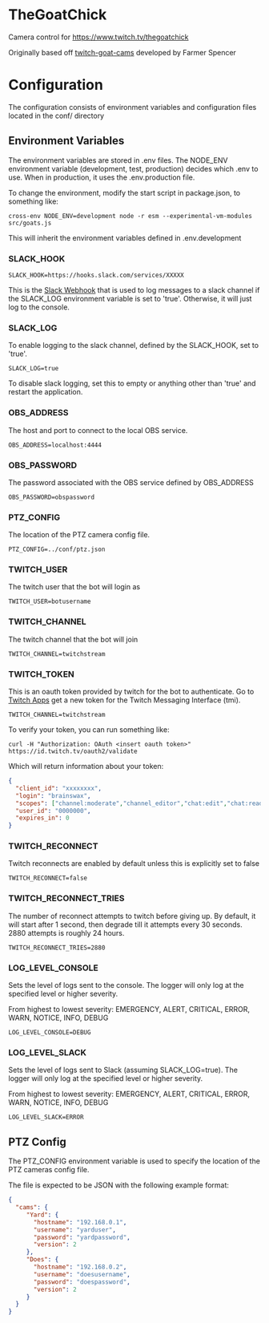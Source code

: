 # TheGoatChick
Camera control for https://www.twitch.tv/thegoatchick

Originally based off [twitch-goat-cams](https://github.com/spencerlambert/twitch-goat-cams) developed by Farmer Spencer

# Configuration
The configuration consists of environment variables and configuration files located in the conf/ directory

## Environment Variables
The environment variables are stored in .env files. The NODE_ENV environment variable (development, test, production) decides which .env to use. When in production, it uses the .env.production file.

To change the environment, modify the start script in package.json, to something like:
```shell
cross-env NODE_ENV=development node -r esm --experimental-vm-modules src/goats.js
```
This will inherit the environment variables defined in .env.development

### SLACK_HOOK
```shell
SLACK_HOOK=https://hooks.slack.com/services/XXXXX
```
This is the [Slack Webhook](https://api.slack.com/messaging/webhooks#create_a_webhook) that is used to log messages to a slack channel if the SLACK_LOG environment variable is set to 'true'. Otherwise, it will just log to the console.

### SLACK_LOG
To enable logging to the slack channel, defined by the SLACK_HOOK, set to 'true'.
```shell
SLACK_LOG=true
```
To disable slack logging, set this to empty or anything other than 'true' and restart the application.

### OBS_ADDRESS
The host and port to connect to the local OBS service.
```shell
OBS_ADDRESS=localhost:4444
```

### OBS_PASSWORD
The password associated with the OBS service defined by OBS_ADDRESS
```shell
OBS_PASSWORD=obspassword
```

### PTZ_CONFIG
The location of the PTZ camera config file.

```shell
PTZ_CONFIG=../conf/ptz.json
```

### TWITCH_USER
The twitch user that the bot will login as
```shell
TWITCH_USER=botusername
```

### TWITCH_CHANNEL
The twitch channel that the bot will join
```shell
TWITCH_CHANNEL=twitchstream
```

### TWITCH_TOKEN
This is an oauth token provided by twitch for the bot to authenticate. Go to [Twitch Apps](https://twitchapps.com/tmi/) get a new token for the Twitch Messaging Interface (tmi).

```shell
TWITCH_CHANNEL=twitchstream
```

To verify your token, you can run something like:
```shell
curl -H "Authorization: OAuth <insert oauth token>" https://id.twitch.tv/oauth2/validate
```

Which will return information about your token:

```JSON
{
  "client_id": "xxxxxxxx",
  "login": "brainswax",
  "scopes": ["channel:moderate","channel_editor","chat:edit","chat:read","whispers: edit","whispers:read"],
  "user_id": "0000000",
  "expires_in": 0
}
```

### TWITCH_RECONNECT
Twitch reconnects are enabled by default unless this is explicitly set to false
```shell
TWITCH_RECONNECT=false
```

### TWITCH_RECONNECT_TRIES
The number of reconnect attempts to twitch before giving up. By default, it will start after 1 second, then degrade till it attempts every 30 seconds. 2880 attempts is roughly 24 hours.

```shell
TWITCH_RECONNECT_TRIES=2880
```

### LOG_LEVEL_CONSOLE
Sets the level of logs sent to the console. The logger will only log at the specified level or higher severity.

From highest to lowest severity: EMERGENCY, ALERT, CRITICAL, ERROR, WARN, NOTICE, INFO, DEBUG

```shell
LOG_LEVEL_CONSOLE=DEBUG
```

### LOG_LEVEL_SLACK
Sets the level of logs sent to Slack (assuming SLACK_LOG=true). The logger will only log at the specified level or higher severity.

From highest to lowest severity: EMERGENCY, ALERT, CRITICAL, ERROR, WARN, NOTICE, INFO, DEBUG

```shell
LOG_LEVEL_SLACK=ERROR
```

## PTZ Config
The PTZ_CONFIG environment variable is used to specify the location of the PTZ cameras config file.

The file is expected to be JSON with the following example format:

```json
{
  "cams": {
     "Yard": {
       "hostname": "192.168.0.1",
       "username": "yarduser",
       "password": "yardpassword",
       "version": 2
     },
     "Does": {
       "hostname": "192.168.0.2",
       "username": "doesusername",
       "password": "doespassword",
       "version": 2
     }
  }
}
```
